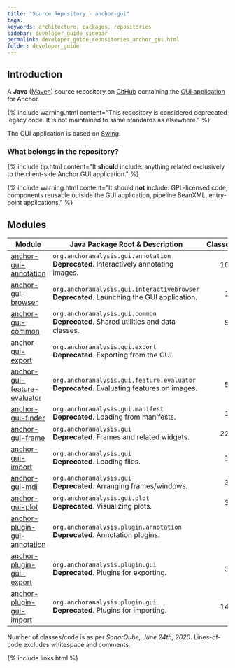 ```yaml
---
title: "Source Repository - anchor-gui"
tags:
keywords: architecture, packages, repositories
sidebar: developer_guide_sidebar
permalink: developer_guide_repositories_anchor_gui.html
folder: developer_guide
---
```


## Introduction

A **Java** ([Maven](/developer_guide_environment_maven.html)) source repository on [GitHub](https://github.com/anchoranalysis/anchor-gui) containing the [GUI application](/user_guide_advanced_gui.html) for Anchor.

{% include warning.html content="This repository is considered deprecated legacy code. It is not maintained to same standards as elsewhere." %}

The GUI application is based on [Swing](https://en.wikipedia.org/wiki/Swing_(Java)).

### What belongs in the repository?

{% include tip.html content="It **should** include: anything related exclusively to the client-side Anchor GUI application." %}

{% include warning.html content="It should **not** include: GPL-licensed code, components reusable outside the GUI application, pipeline BeanXML, entry-point applications." %}

## Modules

| Module | Java Package Root &amp; Description  | Classes | Lines&#x2011;of&#x2011;Code |
|------------|------------------|-------------:|-------------:|
| [anchor-gui-annotation](https://github.com/anchoranalysis/anchor-gui/tree/master/anchor-gui-annotation) | `org.anchoranalysis.gui.annotation`<br>**Deprecated**. Interactively annotating images. | 107 | 4,588 |
| [anchor-gui-browser](https://github.com/anchoranalysis/anchor-gui/tree/master/anchor-gui-browser) | `org.anchoranalysis.gui.interactivebrowser`<br>**Deprecated**. Launching the GUI application. | 17 | 1,185 |
| [anchor-gui-common](https://github.com/anchoranalysis/anchor-gui/tree/master/anchor-gui-common) | `org.anchoranalysis.gui.common`<br>**Deprecated**. Shared utilities and data classes. | 92 | 3,717 |
| [anchor-gui-export](https://github.com/anchoranalysis/anchor-gui/tree/master/anchor-gui-export) | `org.anchoranalysis.gui.export`<br>**Deprecated**. Exporting from the GUI. | 9 | 305 |
| [anchor-gui-feature-evaluator](https://github.com/anchoranalysis/anchor-gui/tree/master/anchor-gui-feature-evaluator) | `org.anchoranalysis.gui.feature.evaluator`<br>**Deprecated**. Evaluating features on images. | 50 | 2,034 |
| [anchor-gui-finder](https://github.com/anchoranalysis/anchor-gui/tree/master/anchor-gui-finder) | `org.anchoranalysis.gui.manifest`<br>**Deprecated**. Loading from manifests. | 14 | 609 |
| [anchor-gui-frame](https://github.com/anchoranalysis/anchor-gui/tree/master/anchor-gui-frame) | `org.anchoranalysis.gui`<br>**Deprecated**. Frames and related widgets. | 228 | 9,421 |
| [anchor-gui-import](https://github.com/anchoranalysis/anchor-gui/tree/master/anchor-gui-import) | `org.anchoranalysis.gui`<br>**Deprecated**. Loading files. | 16 | 566 |
| [anchor-gui-mdi](https://github.com/anchoranalysis/anchor-gui/tree/master/anchor-gui-mdi) | `org.anchoranalysis.gui`<br>**Deprecated**. Arranging frames/windows. | 31 | 1,334 |
| [anchor-gui-plot](https://github.com/anchoranalysis/anchor-gui/tree/master/anchor-gui-plot) | `org.anchoranalysis.gui.plot`<br>**Deprecated**. Visualizing plots. | 39 | 1,836 |
| [anchor-plugin-gui-annotation](https://github.com/anchoranalysis/anchor-gui/tree/master/anchor-plugin-gui-annotation) | `org.anchoranalysis.plugin.annotation`<br>**Deprecated**. Annotation plugins. | 5 | 396 |
| [anchor-plugin-gui-export](https://github.com/anchoranalysis/anchor-gui/tree/master/anchor-plugin-gui-export) | `org.anchoranalysis.plugin.gui`<br>**Deprecated**. Plugins for exporting. | 33 | 1,463 |
| [anchor-plugin-gui-import](https://github.com/anchoranalysis/anchor-gui/tree/master/anchor-gui-annotation) | `org.anchoranalysis.plugin.gui`<br>**Deprecated**. Plugins for importing. | 146 | 7,570 |

Number of classes/code is as per *SonarQube, June 24th, 2020*. Lines-of-code excludes whitespace and comments.

{% include links.html %}
